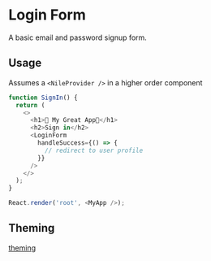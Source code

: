 # Login Form

A basic email and password signup form.

## Usage

Assumes a `<NileProvider />` in a higher order component

```javascript
function SignIn() {
  return (
    <>
      <h1>🤩 My Great App🤩</h1>
      <h2>Sign in</h2>
      <LoginForm
        handleSuccess={() => {
          // redirect to user profile
        }}
      />
    </>
  );
}

React.render('root', <MyApp />);
```

## Theming

[theming](../../theme/README.md)
